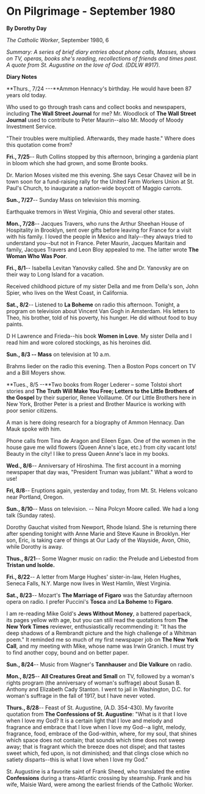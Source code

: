 On Pilgrimage - September 1980
==============================

**By Dorothy Day**

*The Catholic Worker*, September 1980, 6

*Summary: A series of brief diary entries about phone calls, Masses,
shows on TV, operas, books she's reading, recollections of friends and
times past. A quote from St. Augustine on the love of God. (DDLW
\#917).*

**Diary Notes**

**Thurs., 7/24 ---**Ammon Hennacy's birthday. He would have been 87
years old today.

Who used to go through trash cans and collect books and newspapers,
including **The Wall Street Journal** for me? Mr. Woodlock of **The Wall
Street Journal** used to contribute to Peter Maurin--also Mr. Moody of
Moody Investment Service.

"Their troubles were multiplied. Afterwards, they made haste." Where
does this quotation come from?

**Fri., 7/25**-- Ruth Collins stopped by this afternoon, bringing a
gardenia plant in bloom which she had grown, and some Bronte books.

Dr. Marion Moses visited me this evening. She says Cesar Chavez will be
in town soon for a fund-raising rally for the United Farm Workers Union
at St. Paul's Church, to inaugurate a nation-wide boycott of Maggio
carrots.

**Sun., 7/27**-- Sunday Mass on television this morning.

Earthquake tremors in West Virginia, Ohio and several other states.

**Mon., 7/28**-- Jacques Travers, who runs the Arthur Sheehan House of
Hospitality in Brooklyn, sent over gifts before leaving for France for a
visit with his family. I loved the people in Mexico and Italy--they
always tried to understand you--but not in France. Peter Maurin, Jacques
Maritain and family, Jacques Travers and Leon Bloy appealed to me. The
latter wrote **The Woman Who Was Poor**.

**Fri., 8/1**-- Isabella Levitan Yanovsky called. She and Dr. Yanovsky
are on their way to Long Island for a vacation.

Received childhood picture of my sister Della and me from Della's son,
John Spier, who lives on the West Coast, in California.

**Sat., 8/2**-- Listened to **La Boheme** on radio this afternoon.
Tonight, a program on television about Vincent Van Gogh in Amsterdam.
His letters to Theo, his brother, told of his poverty, his hunger. He
did without food to buy paints.

D H Lawrence and Frieda--his book **Women in Love**. My sister Della
and I read him and wore colored stockings, as his heroines did.

**Sun., 8/3 -- Mass** on television at 10 a.m.

Brahms lieder on the radio this evening. Then a Boston Pops concert on
TV and a Bill Moyers show.

**Tues., 8/5 --**Two books from Roger Lederer – some Tolstoi short
stories and **The Truth Will Make You Free; Letters to the Little
Brothers of the Gospel** by their superior, Renee Voillaume. Of our
Little Brothers here in New York, Brother Peter is a priest and Brother
Maurice is working with poor senior citizens.

A man is here doing research for a biography of Ammon Hennacy. Dan Mauk
spoke with him.

Phone calls from Tina de Aragon and Eileen Egan. One of the women in the
house gave me wild flowers (Queen Anne's lace, etc.) from city vacant
lots! Beauty in the city! I like to press Queen Anne's lace in my books.

**Wed., 8/6**-- Anniversary of Hiroshima. The first account in a morning
newspaper that day was, "President Truman was jubilant." What a word to
use!

**Fri, 8/8**-- Eruptions again, yesterday and today, from Mt. St. Helens
volcano near Portland, Oregon.

**Sun., 8/10**-- Mass on television. -- Nina Polcyn Moore called. We had
a long talk (Sunday rates).

Dorothy Gauchat visited from Newport, Rhode Island. She is returning
there after spending tonight with Anne Marie and Steve Kaune in
Brooklyn. Her son, Eric, is taking care of things at Our Lady of the
Wayside, Avon, Ohio, while Dorothy is away.

**Thus., 8/21**-- Some Wagner music on radio: the Prelude and Liebestod
from **Tristan und Isolde.**

**Fri., 8/22**-- A letter from Marge Hughes' sister-in-law, Helen
Hughes, Seneca Falls, N.Y. Marge now lives in West Hamlin, West
Virginia.

**Sat., 8/23**-- Mozart's **The Marriage of Figaro** was the Saturday
afternoon opera on radio. I prefer Puccini's **Tosca** and **La Boheme**
to **Figaro**.

I am re-reading Mike Gold's **Jews Without Money**, a battered
paperback, its pages yellow with age, but you can still read the
quotations from **The New York Times** reviewer, enthusiastically
recommending it: "It has the deep shadows of a Rembrandt picture and the
high challenge of a Whitman poem." It reminded me so much of my first
newspaper job on **The New York Call**, and my meeting with Mike, whose
name was Irwin Granich. I must try to find another copy, bound and on
better paper.

**Sun., 8/24**-- Music from Wagner's **Tannhauser** and **Die Valkure**
on radio.

**Mon., 8/25**-- **All Creatures Great and Small** on TV, followed by a
woman's rights program (the anniversary of woman's suffrage) about Susan
B. Anthony and Elizabeth Cady Stanton. I went to jail in Washington,
D.C. for woman's suffrage in the fall of 1917, but I have never voted.

**Thurs., 8/28**-- Feast of St. Augustine, (A.D. 354-430). My favorite
quotation from **The Confessions of St. Augustine**: "What is it that I
love when I love my God? It is a certain light that I love and melody
and fragrance and embrace that I love when I love my God--a light,
melody, fragrance, food, embrace of the God-within, where, for my soul,
that shines which space does not contain; that sounds which time does
not sweep away; that is fragrant which the breeze does not dispel; and
that tastes sweet which, fed upon, is not diminished; and that clings
close which no satiety disparts--this is what I love when I love my
God."

St. Augustine is a favorite saint of Frank Sheed, who translated the
entire **Confessions** during a trans-Atlantic crossing by steamship.
Frank and his wife, Maisie Ward, were among the earliest friends of the
Catholic Worker.
